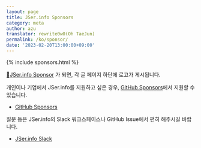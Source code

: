 ```yaml
---
layout: page
title: JSer.info Sponsors
category: meta
author: azu
translator: rewrite0w0(Oh TaeJun)
permalink: /ko/sponsor/
date: '2023-02-20T13:00:00+09:00'
---
```


{% include sponsors.html %}

[💚JSer.info Sponsor](https://github.com/sponsors/azu) 가 되면, 각 글 페이지 하단에 로고가 게시됩니다.

개인이나 기업에서 JSer.info를 지원하고 싶은 경우, [GitHub Sponsors](https://github.com/sponsors/azu)에서 지원할 수 있습니다.

- [GitHub Sponsors](https://github.com/sponsors/azu)

질문 등은 JSer.info의 Slack 워크스페이스나 GitHub Issue에서 편히 해주시길 바랍니다.

- [JSer.info Slack](https://join.slack.com/t/jserinfo/shared_invite/zt-g2shzp7o-f_tj6OaphCAFw5Qlt2Jw0A)
